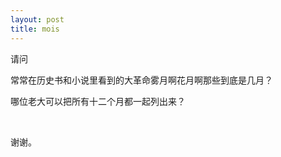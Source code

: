 ```yaml
---
layout: post
title: mois
---
```


<p>请问</p>
<p> 常常在历史书和小说里看到的大革命雾月啊花月啊那些到底是几月？ </p>
<p> 哪位老大可以把所有十二个月都一起列出来？</p>
<p>&nbsp;</p>
<p>谢谢。</p>
<p></p>
